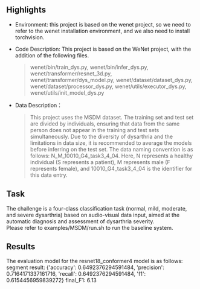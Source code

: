 ## Highlights
  + Environment: this project is based on the wenet project, so we need to refer to the wenet installation environment, and we also need to install torchvision.
  + Code Description: This project is based on the WeNet project, with the addition of the following files.
    > wenet/bin/train_dys.py, wenet/bin/infer_dys.py, wenet/transformer/resnet_3d.py, wenet/transformer/dys_model.py, wenet/dataset/dataset_dys.py, wenet/dataset/processor_dys.py, wenet/utils/executor_dys.py, wenet/utils/init_model_dys.py

  + Data Description：
    > This project uses the MSDM dataset. The training set and test set are divided by individuals, ensuring that data from the same person does not appear in the training and test sets simultaneously. Due to the diversity of dysarthria and the limitations in data size, it is recommended to average the models before inferring on the test set.
    > The data naming convention is as follows: N_M_10010_G4_task3_4_04. Here, N represents a healthy individual (S represents a patient), M represents male (F represents female), and 10010_G4_task3_4_04 is the identifier for this data entry.

## Task
  The challenge is a four-class classification task (normal, mild, moderate, and severe dysarthria) based on audio-visual data input, aimed at the automatic diagnosis and assessment of dysarthria severity.  
  Please refer to examples/MSDM/run.sh to run the baseline system.

## Results
  The evaluation model for the resnet18_conformer4 model is as follows:  
  segment result: {'accuracy': 0.6492376294591484, 'precision': 0.7164171337161716, 'recall': 0.6492376294591484, 'f1': 0.6154456959839272}
  final_F1: 6.13